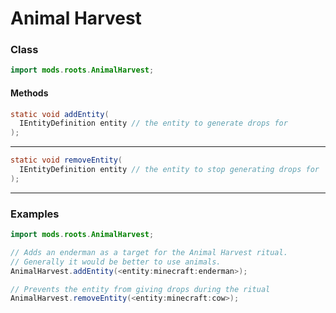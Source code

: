 # Animal Harvest

### Class

```java
import mods.roots.AnimalHarvest;
```

#### Methods

```java
static void addEntity(
  IEntityDefinition entity // the entity to generate drops for
);
```


---


```java
static void removeEntity(
  IEntityDefinition entity // the entity to stop generating drops for
);
```


---


### Examples

```java
import mods.roots.AnimalHarvest;

// Adds an enderman as a target for the Animal Harvest ritual.
// Generally it would be better to use animals.
AnimalHarvest.addEntity(<entity:minecraft:enderman>);

// Prevents the entity from giving drops during the ritual
AnimalHarvest.removeEntity(<entity:minecraft:cow>);
```
